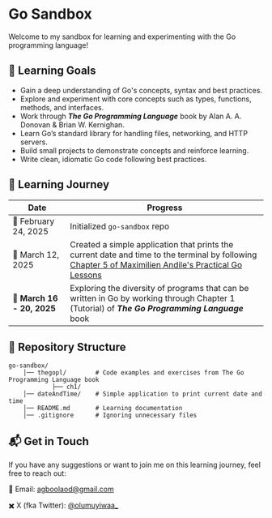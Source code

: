 # Go Sandbox
Welcome to my sandbox for learning and experimenting with the Go programming language!

## 🎯 Learning Goals 
- Gain a deep understanding of Go's concepts, syntax and best practices.  
- Explore and experiment with core concepts such as types, functions, methods, and interfaces.
- Work through **_The Go Programming Language_** book by Alan A. A. Donovan & Brian W. Kernighan.
- Learn Go’s standard library for handling files, networking, and HTTP servers.  
- Build small projects to demonstrate concepts and reinforce learning.  
- Write clean, idiomatic Go code following best practices.

## 📖 Learning Journey  
| Date | Progress |
|------|----------|
| 📅 February 24, 2025 | Initialized `go-sandbox` repo |
| 📅 March 12, 2025 | Created a simple application that prints the current date and time to the terminal by following [Chapter 5 of Maximilien Andile's Practical Go Lessons](https://www.practical-go-lessons.com/chap-5-first-go-application) |
| 📅 **March 16 - 20, 2025** | Exploring the diversity of programs that can be written in Go by working through Chapter 1 (Tutorial) of **_The Go Programming Language_** book |

## 📂 Repository Structure
```
go-sandbox/ 
    │── thegopl/        # Code examples and exercises from The Go Programming Language book
            ├── ch1/
    │── dateAndTime/    # Simple application to print current date and time 
    │── README.md       # Learning documentation
    │── .gitignore      # Ignoring unnecessary files
```

## 📬 Get in Touch  
If you have any suggestions or want to join me on this learning journey, feel free to reach out:  

📧 Email: [agboolaod@gmail.com](mailto:agboolaod@gmail.com)

✖️ X (fka Twitter): [@olumuyiwaa_](https://x.com/olumuyiwaa_)   
